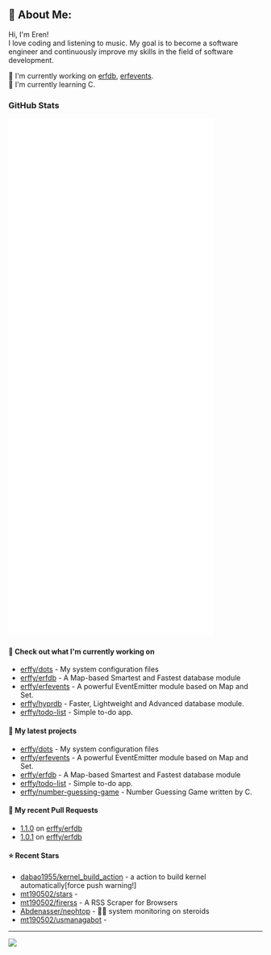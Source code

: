 ## 💫 About Me:
Hi, I'm Eren!<br>
I love coding and listening to music. My goal is to become a software engineer and continuously improve my skills in the field of software development.

📝 I'm currently working on [erfdb](https://github.com/erffy/erfdb), [erfevents](https://github.com/erffy/erfevents). <br>
🌱 I'm currently learning C. <br>

### GitHub Stats

<p align="left"><img src="https://raw.githubusercontent.com/erffy/erffy/main/github-metrics.svg" /></p>

#### 👷 Check out what I'm currently working on

- [erffy/dots](https://github.com/erffy/dots) - My system configuration files
- [erffy/erfdb](https://github.com/erffy/erfdb) - A Map-based Smartest and Fastest database module
- [erffy/erfevents](https://github.com/erffy/erfevents) - A powerful EventEmitter module based on Map and Set.
- [erffy/hyprdb](https://github.com/erffy/hyprdb) - Faster, Lightweight and Advanced database module.
- [erffy/todo-list](https://github.com/erffy/todo-list) - Simple to-do app.
#### 🌱 My latest projects

- [erffy/dots](https://github.com/erffy/dots) - My system configuration files
- [erffy/erfevents](https://github.com/erffy/erfevents) - A powerful EventEmitter module based on Map and Set.
- [erffy/erfdb](https://github.com/erffy/erfdb) - A Map-based Smartest and Fastest database module
- [erffy/todo-list](https://github.com/erffy/todo-list) - Simple to-do app.
- [erffy/number-guessing-game](https://github.com/erffy/number-guessing-game) - Number Guessing Game written by C.
#### 🔨 My recent Pull Requests

- [1.1.0](https://github.com/erffy/erfdb/pull/7) on [erffy/erfdb](https://github.com/erffy/erfdb)
- [1.0.1](https://github.com/erffy/erfdb/pull/6) on [erffy/erfdb](https://github.com/erffy/erfdb)
#### ⭐ Recent Stars

- [dabao1955/kernel_build_action](https://github.com/dabao1955/kernel_build_action) - a action to build kernel automatically[force push warning!]
- [mt190502/stars](https://github.com/mt190502/stars) - 
- [mt190502/firerss](https://github.com/mt190502/firerss) - A RSS Scraper for Browsers
- [Abdenasser/neohtop](https://github.com/Abdenasser/neohtop) - 💪🏻 system monitoring on steroids
- [mt190502/usmanagabot](https://github.com/mt190502/usmanagabot) - 

---
[![](https://visitcount.itsvg.in/api?id=erffy&icon=5&color=13)](https://visitcount.itsvg.in)
